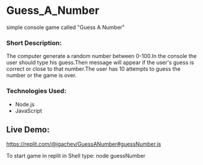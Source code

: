 # Guess_A_Number
simple console game called "Guess A Number"

### Short Description:
The computer generate a random number between 0-100.In the console the user
should type his guess.Then message will appear if the user's  guess is correct or close to that number.The user has 10 attempts to guess the number  or the game is over.

### Technologies Used:
- Node.js
- JavaScript

## Live Demo:
https://replit.com/@igachev/GuessANumber#guessNumber.js

To start game in replit in Shell type: node guessNumber